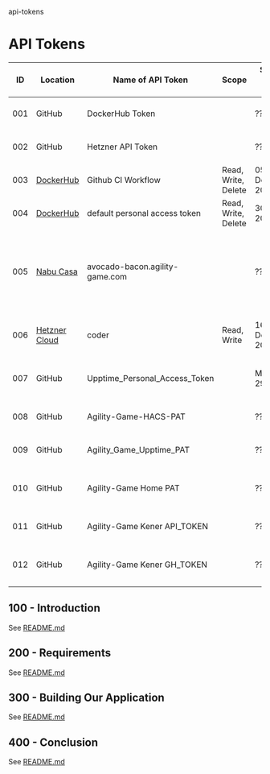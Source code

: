 api-tokens
# API Tokens

| ID | Location | Name of API Token | Scope| Start of API Token | Last Used | End of API Token | Status | Comments |
| -- | -- | -- | -- | -- | -- | -- | -- | -- |
| 001 | GitHub | DockerHub Token | | ?? | ?? | 31 December 2024 | | DOCKERHUB_TOKEN |
| 002 | GitHub | Hetzner API Token | | ?? | ?? | 31 December 2024 | | HETZNER_API_TOKEN |
| 003 | [DockerHub](https://app.docker.com) | Github CI Workflow | Read, Write, Delete | 05 December 2024 | 13 December 2024 | 05 December 2025 | Active | GITHUB_CI_WORKFLOW |
| 004 | [DockerHub](https://app.docker.com) | default personal access token | Read, Write, Delete | 30 july 2022 | Dec 13, 2024 | Never | Active | default-personal-access-token |
| 005 | [Nabu Casa]() | avocado-bacon.agility-game.com | | ?? | | 23 December 2024 | Active | 9d.....ui.nabu.casa <br/> You do not need to do anything. The certificates for your instance will renew automatically as long as your subscription is active. |
| 006 | [Hetzner Cloud](https://console.hetzner.cloud) | coder | Read, Write | 16 December 2024 | ?? | 31 December 2024 ? | Active | API Token on Hetzner Cloud that facilitates the deployment of Coder to Hetzner Cloud |
| 007 | GitHub | Upptime_Personal_Access_Token | | Mon, Apr 29 2024 | Last used within the last 7 months | Expires Tue, Dec 31 2025 | Expiring | Renew when due |
| 008 | GitHub | Agility-Game-HACS-PAT | | ?? | Never used | Expires Wed, Dec 31 2025 | Expiring | Renew when due |
| 009 | GitHub | Agility_Game_Upptime_PAT | | ?? | Never used | Expires Wed, Dec 31 2025 | Expiring | Renew when due |
| 010 | GitHub | Agility-Game Home PAT | | ?? | Last used within the last 11 months | Expires Wed, Dec 31 2025 | Expiring | Renew when due |
| 011 | GitHub | Agility-Game Kener API_TOKEN | | ?? | Never used | Expires Tue, Dec 31 2024 | Expiring | Renew |
| 012 | GitHub | Agility-Game Kener GH_TOKEN | | ?? | Last used within the last 7 months | Expires Tue, Dec 31 2024 | Expiring | Renew |

## 100 - Introduction

See [README.md](./100/README.md)

## 200 - Requirements

See [README.md](./200/README.md)

## 300 - Building Our Application

See [README.md](./300/README.md)

## 400 - Conclusion

See [README.md](./400/README.md)
